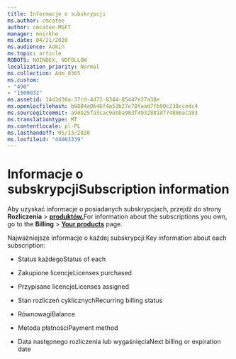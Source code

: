 ```yaml
---
title: Informacje o subskrypcji
ms.author: cmcatee
author: cmcatee-MSFT
manager: mnirkhe
ms.date: 04/21/2020
ms.audience: Admin
ms.topic: article
ROBOTS: NOINDEX, NOFOLLOW
localization_priority: Normal
ms.collection: Adm_O365
ms.custom:
- "490"
- "1500032"
ms.assetid: 14d2d36a-37cd-4d72-8344-85447e27a38e
ms.openlocfilehash: b8884a0646f4a53b27e70faad7fb90c238ccedc4
ms.sourcegitcommit: a98b25fa3cac9ebba983f4932881d774880aca93
ms.translationtype: MT
ms.contentlocale: pl-PL
ms.lasthandoff: 05/13/2020
ms.locfileid: "44063339"
---
```

# <a name="subscription-information"></a><span data-ttu-id="3b62b-102">Informacje o subskrypcji</span><span class="sxs-lookup"><span data-stu-id="3b62b-102">Subscription information</span></span>

<span data-ttu-id="3b62b-103">Aby uzyskać informacje o posiadanych subskrypcjach, przejdź do strony **Rozliczenia** \> **[produktów.](https://go.microsoft.com/fwlink/p/?linkid=842054)**</span><span class="sxs-lookup"><span data-stu-id="3b62b-103">For information about the subscriptions you own, go to the **Billing** \> **[Your products](https://go.microsoft.com/fwlink/p/?linkid=842054)** page.</span></span>
  
<span data-ttu-id="3b62b-104">Najważniejsze informacje o każdej subskrypcji:</span><span class="sxs-lookup"><span data-stu-id="3b62b-104">Key information about each subscription:</span></span>
  
- <span data-ttu-id="3b62b-105">Status każdego</span><span class="sxs-lookup"><span data-stu-id="3b62b-105">Status of each</span></span>

- <span data-ttu-id="3b62b-106">Zakupione licencje</span><span class="sxs-lookup"><span data-stu-id="3b62b-106">Licenses purchased</span></span>

- <span data-ttu-id="3b62b-107">Przypisane licencje</span><span class="sxs-lookup"><span data-stu-id="3b62b-107">Licenses assigned</span></span>

- <span data-ttu-id="3b62b-108">Stan rozliczeń cyklicznych</span><span class="sxs-lookup"><span data-stu-id="3b62b-108">Recurring billing status</span></span>

- <span data-ttu-id="3b62b-109">Równowagi</span><span class="sxs-lookup"><span data-stu-id="3b62b-109">Balance</span></span>

- <span data-ttu-id="3b62b-110">Metoda płatności</span><span class="sxs-lookup"><span data-stu-id="3b62b-110">Payment method</span></span>

- <span data-ttu-id="3b62b-111">Data następnego rozliczenia lub wygaśnięcia</span><span class="sxs-lookup"><span data-stu-id="3b62b-111">Next billing or expiration date</span></span>